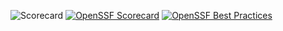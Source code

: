 ![Scorecard](https://img.shields.io/endpoint?url=https://raw.githubusercontent.com/NickPellet/AssignmentFour.gitgub.io/main/scorecard.json)
[![OpenSSF Scorecard](htt‌ps://api.securityscorecards.dev/projects/github.com/NickPellet/AssignmentFour.github.io/badge)](htt‌ps://securityscorecards.dev/viewer/?uri=github.com/NickPellet/AssignmentFour.github.io)
[![OpenSSF Best Practices](https://www.bestpractices.dev/projects/10337/badge)](https://www.bestpractices.dev/projects/10337)
